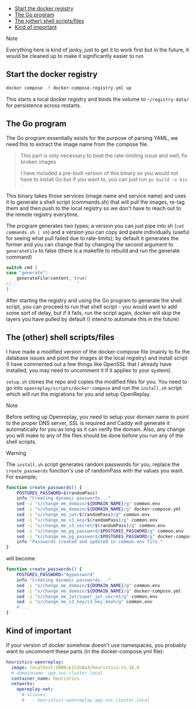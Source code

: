 <!--toc:start-->

- [Start the docker registry](#start-the-docker-registry)
- [The Go program](#the-go-program)
- [The (other) shell scripts/files](#the-other-shell-scriptsfiles)
- [Kind of important](#kind-of-important)
<!--toc:end-->

> [!NOTE]
> Everything here is kind of janky, just to get it to work first but in the future, it would be cleaned up to make it significantly easier to run

## Start the docker registry

```bash
docker compose -f docker-compose.registry.yml up
```

This starts a local docker registry and binds the volume to `~/registry-data/` for persistence across restarts.

## The Go program

The Go program essentially exists for the purpose of parsing YAML, we need this to extract the image name from the compose file.

> This part is only necessary to beat the rate-limiting issue and well, fix broken images
>
> I have included a pre-built version of this binary so you would not have to install Go but if you want to, you can just run `go build -o bin .`

This binary takes those services (image name and service name) and uses it to generate a shell script (commands.sh) that will pull the images, re-tag them and then push to the local registry so we don't have to reach out to the remote registry everytime.

The program generates two types; a version you can just pipe into sh (`cat commands.sh | sh`) and a version you can copy and paste individually (useful for seeing what pull failed due to rate-limits); by default it generates the former and you can change that by changing the second argument to `generateFile` to false (there is a makefile to rebuild and run the generate command)

```go
switch cmd {
case "generate":
	generateFile(content, true)
//...                      ^
}

```

After starting the registry and using the Go program to generate the shell script, you can proceed to run that shell script - you would want to add some sort of delay, but if it fails, run the script again, docker will skip the layers you have pulled by default (I intend to automate this in the future)

## The (other) shell scripts/files

I have made a modified version of the docker-compose file (mainly to fix the database issues and point the images at the local registry) and install script (I have commented out a few things like OpenSSL that I already have installed, you may need to uncomment it if it applies to your system).

`setup.sh` clones the repo and copies the modified files for you. You need to go into `openreplay/scripts/docker-compose` and run the `install.sh` script which will run the migrations for you and setup OpenReplay.

> [!NOTE]
> Before setting up Openreplay, you need to setup your domain name to point to the proper DNS server, SSL is required and Caddy will generate it automatically for you as long as it can verify the domain. Also, any change you will make to any of the files should be done before you run any of the shell scripts.

> [!WARNING]
> The `install.sh` script generates random passwords for you, replace the `create_passwords` function's use of randomPass with the values you want. For example;

```sh
function create_passwords() {
	POSTGRES_PASSWORD=$(randomPass)
	info "Creating dynamic passwords..."
	sed -i "s/change_me_domain/${DOMAIN_NAME}/g" common.env
	sed -i "s/change_me_domain/${DOMAIN_NAME}/g" docker-compose.yml
	sed -i "s/change_me_jwt/$(randomPass)/g" common.env
	sed -i "s/change_me_s3_key/$(randomPass)/g" common.env
	sed -i "s/change_me_s3_secret/$(randomPass)/g" common.env
	sed -i "s/change_me_pg_password/$POSTGRES_PASSWORD/g" common.env
	sed -i "s/change_me_pg_password/$POSTGRES_PASSWORD/g" docker-compose.yml
	info "Passwords created and updated in common.env file."
}
```

will become

```sh
function create_passwords() {
	POSTGRES_PASSWORD="mypassword"
	info "Creating dynamic passwords..."
	sed -i "s/change_me_domain/${DOMAIN_NAME}/g" common.env
	sed -i "s/change_me_domain/${DOMAIN_NAME}/g" docker-compose.yml
	sed -i "s/change_me_jwt/super_jwt_secret/g" common.env
	sed -i "s/change_me_s3_key/s3_key_meeh/g" common.env
    # ...
}
```

## Kind of important

If your version of docker somehow doesn't use namespaces, you probably want to uncomment these parts (in the docker-compose.yml file):

```yaml
heuristics-openreplay:
  image: localhost:5000/p1t3u8a3/heuristics:v1.16.0
  # domainname: app.svc.cluster.local
  container_name: heuristics
  networks:
    opereplay-net:
      # aliases:
      #   - heuristics-openreplay.app.svc.cluster.local
```
